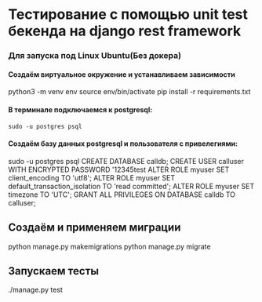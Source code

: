 # Тестирование с помощью unit test бекенда на django rest framework
### Для запуска под Linux Ubuntu(Без докера)
#### Создаём виртуальное окружение и устанавливаем зависимости 
  python3 -m venv env
  source env/bin/activate
  pip install -r requirements.txt

#### В терминале подключаемся к postgresql:
    sudo -u postgres psql
#### Создаём базу данных postgresql и пользователя с привелегиями:
  sudo -u postgres psql
  CREATE DATABASE calldb;
  CREATE USER calluser WITH ENCRYPTED PASSWORD '12345test
  ALTER ROLE myuser SET client_encoding TO 'utf8';
  ALTER ROLE myuser SET default_transaction_isolation TO 'read committed';
  ALTER ROLE myuser SET timezone TO 'UTC';
  GRANT ALL PRIVILEGES ON DATABASE calldb TO calluser;

## Создаём и применяем миграции
  python manage.py makemigrations
  python manage.py migrate

## Запускаем тесты
  ./manage.py test

